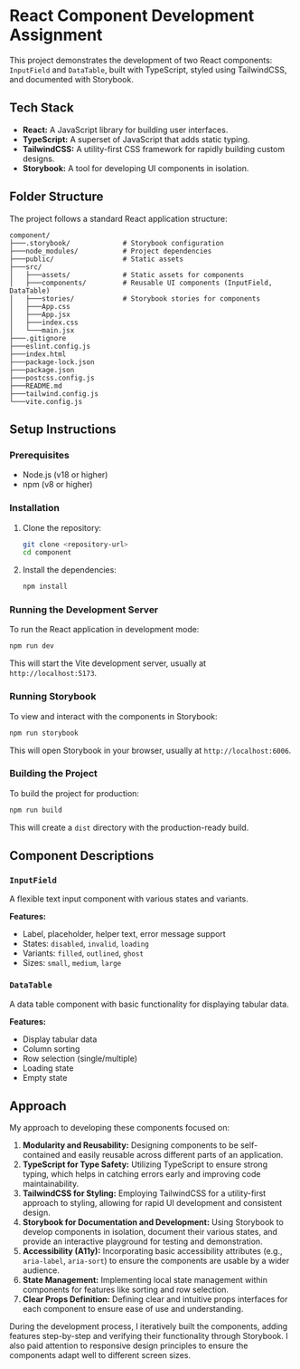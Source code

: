# React Component Development Assignment

This project demonstrates the development of two React components: `InputField` and `DataTable`, built with TypeScript, styled using TailwindCSS, and documented with Storybook.

## Tech Stack

*   **React:** A JavaScript library for building user interfaces.
*   **TypeScript:** A superset of JavaScript that adds static typing.
*   **TailwindCSS:** A utility-first CSS framework for rapidly building custom designs.
*   **Storybook:** A tool for developing UI components in isolation.

## Folder Structure

The project follows a standard React application structure:

```
component/
├───.storybook/             # Storybook configuration
├───node_modules/           # Project dependencies
├───public/                 # Static assets
├───src/
│   ├───assets/             # Static assets for components
│   ├───components/         # Reusable UI components (InputField, DataTable)
│   ├───stories/            # Storybook stories for components
│   ├───App.css
│   ├───App.jsx
│   ├───index.css
│   └───main.jsx
├───.gitignore
├───eslint.config.js
├───index.html
├───package-lock.json
├───package.json
├───postcss.config.js
├───README.md
├───tailwind.config.js
└───vite.config.js
```

## Setup Instructions

### Prerequisites

*   Node.js (v18 or higher)
*   npm (v8 or higher)

### Installation

1.  Clone the repository:
    ```bash
    git clone <repository-url>
    cd component
    ```
2.  Install the dependencies:
    ```bash
    npm install
    ```

### Running the Development Server

To run the React application in development mode:

```bash
npm run dev
```

This will start the Vite development server, usually at `http://localhost:5173`.

### Running Storybook

To view and interact with the components in Storybook:

```bash
npm run storybook
```

This will open Storybook in your browser, usually at `http://localhost:6006`.

### Building the Project

To build the project for production:

```bash
npm run build
```

This will create a `dist` directory with the production-ready build.

## Component Descriptions

### `InputField`

A flexible text input component with various states and variants.

**Features:**
*   Label, placeholder, helper text, error message support
*   States: `disabled`, `invalid`, `loading`
*   Variants: `filled`, `outlined`, `ghost`
*   Sizes: `small`, `medium`, `large`

### `DataTable`

A data table component with basic functionality for displaying tabular data.

**Features:**
*   Display tabular data
*   Column sorting
*   Row selection (single/multiple)
*   Loading state
*   Empty state

## Approach

My approach to developing these components focused on:

1.  **Modularity and Reusability:** Designing components to be self-contained and easily reusable across different parts of an application.
2.  **TypeScript for Type Safety:** Utilizing TypeScript to ensure strong typing, which helps in catching errors early and improving code maintainability.
3.  **TailwindCSS for Styling:** Employing TailwindCSS for a utility-first approach to styling, allowing for rapid UI development and consistent design.
4.  **Storybook for Documentation and Development:** Using Storybook to develop components in isolation, document their various states, and provide an interactive playground for testing and demonstration.
5.  **Accessibility (A11y):** Incorporating basic accessibility attributes (e.g., `aria-label`, `aria-sort`) to ensure the components are usable by a wider audience.
6.  **State Management:** Implementing local state management within components for features like sorting and row selection.
7.  **Clear Props Definition:** Defining clear and intuitive props interfaces for each component to ensure ease of use and understanding.

During the development process, I iteratively built the components, adding features step-by-step and verifying their functionality through Storybook. I also paid attention to responsive design principles to ensure the components adapt well to different screen sizes.